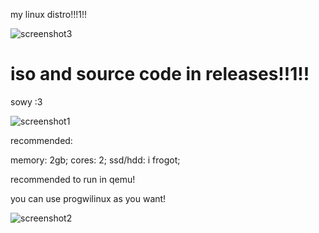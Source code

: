 my linux distro!!!1!!

![screenshot3](https://github.com/user-attachments/assets/612481cb-830a-43d8-a11b-21ac17f366a9)

# iso and source code in releases!!1!!
sowy :3

![screenshot1](https://github.com/user-attachments/assets/9b0e0221-b1b5-4607-8d44-a9077299e0a1)

recommended:

memory: 2gb;
cores: 2;
ssd/hdd: i frogot;

recommended to run in qemu!

you can use progwilinux as you want!

![screenshot2](https://github.com/user-attachments/assets/c5ee597a-65fc-4d2e-9586-d58cd5abf1ab)

